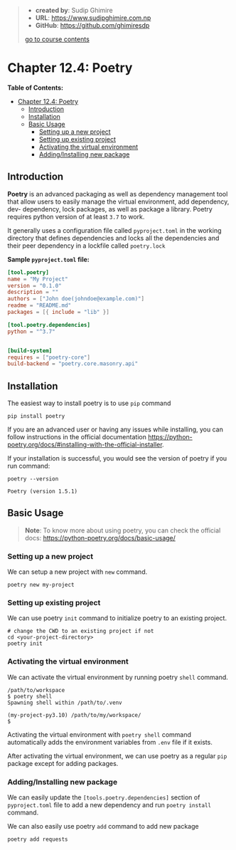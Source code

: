 > - **created by**: Sudip Ghimire
> - **URL**: https://www.sudipghimire.com.np
> - **GitHub**: https://github.com/ghimiresdp
>
> [go to course contents](https://github.com/ghimiresdp/pythrone/)

# Chapter 12.4: Poetry

**Table of Contents:**

- [Chapter 12.4: Poetry](#chapter-124-poetry)
    - [Introduction](#introduction)
    - [Installation](#installation)
    - [Basic Usage](#basic-usage)
        - [Setting up a new project](#setting-up-a-new-project)
        - [Setting up existing project](#setting-up-existing-project)
        - [Activating the virtual environment](#activating-the-virtual-environment)
        - [Adding/Installing new package](#addinginstalling-new-package)

## Introduction

**Poetry** is an advanced packaging as well as dependency management tool that
allow users to easily manage the virtual environment, add dependency, dev-
dependency, lock packages, as well as package a library. Poetry requires python
version of at least `3.7` to work.

It generally uses a configuration file called `pyproject.toml` in the working
directory that defines dependencies and locks all the dependencies and their
peer dependency in a lockfile called `poetry.lock`

**Sample `pyproject.toml` file:**

```toml
[tool.poetry]
name = "My Project"
version = "0.1.0"
description = ""
authors = ["John doe(johndoe@example.com)"]
readme = "README.md"
packages = [{ include = "lib" }]

[tool.poetry.dependencies]
python = "^3.7"


[build-system]
requires = ["poetry-core"]
build-backend = "poetry.core.masonry.api"

```

## Installation

The easiest way to install poetry is to use `pip` command

```shell
pip install poetry
```

If you are an advanced user or having any issues while installing, you can
follow instructions in the official documentation
<https://python-poetry.org/docs/#installing-with-the-official-installer>.

If your installation is successful, you would see the version of poetry if you
run command:

```shell
poetry --version
```

```shell
Poetry (version 1.5.1)
```

## Basic Usage

> **Note**: To know more about using poetry, you can check the official docs:
> <https://python-poetry.org/docs/basic-usage/>

### Setting up a new project

We can setup a new project with `new` command.

```shell
poetry new my-project
```

### Setting up existing project

We can use poetry `init` command to initialize poetry to an existing project.

```shell
# change the CWD to an existing project if not
cd <your-project-directory>
poetry init
```

### Activating the virtual environment

We can activate the virtual environment by running poetry `shell` command.

```shell
/path/to/workspace
$ poetry shell
Spawning shell within /path/to/.venv

(my-project-py3.10) /path/to/my/workspace/
$
```
Activating the virtual environment with `poetry shell` command automatically
adds the environment variables from `.env` file if it exists.

After activating the virtual environment, we can use poetry as a regular `pip`
package except for adding packages.

### Adding/Installing new package

We can easily update the `[tools.poetry.dependencies]` section of `pyproject.toml`
file to add a new dependency and run `poetry install` command.

We can also easily use poetry `add` command to add new package

```shell
poetry add requests
```
